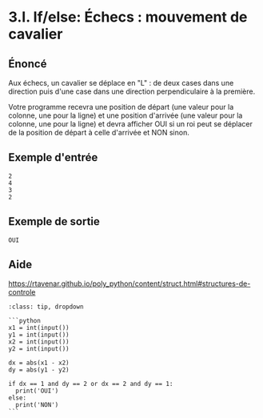 # 3.I. If/else: Échecs : mouvement de cavalier

## **Énoncé**

Aux échecs, un cavalier se déplace en "L" : de deux cases dans une direction puis d'une case dans une direction perpendiculaire à la première.

Votre programme recevra une position de départ (une valeur pour la colonne, une pour la ligne) et une position d'arrivée (une valeur pour la colonne, une pour la ligne) et devra afficher OUI si un roi peut se déplacer de la position de départ à celle d'arrivée et NON sinon.




## Exemple d'entrée

```
2
4
3
2
```

## Exemple de sortie

```
OUI
```

## Aide

https://rtavenar.github.io/poly_python/content/struct.html#structures-de-controle

<div id="pad"></div>
            <script>Pythonpad('pad', {'id': '3.I.', 'title': 'Testez votre solution ici', 'src': '# Lire un entier :\n# a = int(input())\n# Afficher une valeur :\n# print(a)\n'})</script>


````{admonition} Cliquez ici pour voir la solution
:class: tip, dropdown

```python
x1 = int(input())
y1 = int(input())
x2 = int(input())
y2 = int(input())

dx = abs(x1 - x2)
dy = abs(y1 - y2)

if dx == 1 and dy == 2 or dx == 2 and dy == 1:
  print('OUI')
else:
  print('NON')
```
````
